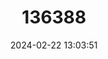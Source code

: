 ---
title: "136388"
category: "Chrotomys sibuyanensis"
draft: false
date: 2024-02-22 13:03:51
languages:
  English: ["Sibuyan Striped Chrotomys", "Sibuyan Striped Shrew Rat", "Sibuyan Striped Shrew-rat"]
  German: ["Sibuyan-Streifenratte"]
---
